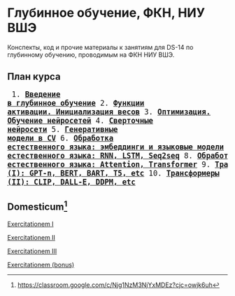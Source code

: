 # Глубинное обучение, ФКН, НИУ ВШЭ

Конспекты, код и прочие материалы к занятиям для DS-14 по глубинному обучению, проводимым на ФКН НИУ ВШЭ.

## План курса
<big><pre>
    1. [**Введение в глубинное обучение**](https://github.com/hdrbv/deep_learning_hse/tree/main/week_1)
    2. [**Функции активации. Инициализация весов**](https://github.com/hdrbv/deep_learning_hse/tree/main/week_2)
    3. [**Оптимизация. Обучение нейросетей**](https://github.com/hdrbv/deep_learning_hse/tree/main/week_3)
    4. [**Сверточные нейросети**](https://github.com/hdrbv/deep_learning_hse/tree/main/week_4)
    5. [**Генеративные модели в CV**](https://github.com/hdrbv/deep_learning_hse/tree/main/week_5)
    6. [**Обработка естественного языка: эмбеддинги и языковые модели**](https://github.com/hdrbv/deep_learning_hse/tree/main/week_6)
    7. [**Обработка естественного языка: RNN, LSTM, Seq2seq**](https://github.com/hdrbv/deep_learning_hse/tree/main/week_7)
    8. [**Обработка естественного языка: Attention, Transformer**](https://github.com/hdrbv/deep_learning_hse/tree/main/week_8)
    9. [**Трансформеры (I): GPT-n, BERT, BART, T5, etc**](https://github.com/hdrbv/deep_learning_hse/tree/main/week_9)
    10. [**Трансформеры (II): CLIP, DALL-E, DDPM, etc**](https://github.com/hdrbv/deep_learning_hse/tree/main/week_10)
</pre></big>

## Domesticum[^1]

[Exercitationem I](https://github.com/hdrbv/deep_learning_hse/tree/main/home_assignments/ha1)

[Exercitationem II](https://github.com/hdrbv/deep_learning_hse/tree/main/home_assignments/ha2)

[Exercitationem III](https://github.com/hdrbv/deep_learning_hse/tree/main/home_assignments/ha3)

[Exercitationem (bonus)](https://github.com/hdrbv/deep_learning_hse/tree/main/home_assignments/ha_bonus)

[^1]: https://classroom.google.com/c/Njg1NzM3NjYxMDEz?cjc=owjk6uh

